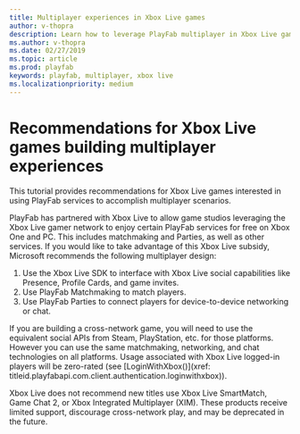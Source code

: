 ```yaml
---
title: Multiplayer experiences in Xbox Live games
author: v-thopra
description: Learn how to leverage PlayFab multiplayer in Xbox Live games.
ms.author: v-thopra
ms.date: 02/27/2019
ms.topic: article
ms.prod: playfab
keywords: playfab, multiplayer, xbox live
ms.localizationpriority: medium
---
```


# Recommendations for Xbox Live games building multiplayer experiences 

This tutorial provides recommendations for Xbox Live games interested in using PlayFab services to accomplish multiplayer scenarios.

PlayFab has partnered with Xbox Live to allow game studios leveraging the Xbox Live gamer network to enjoy certain PlayFab services for free on Xbox One and PC. This includes matchmaking and Parties, as well as other services<!-- (TBD link)-->. If you would like to take advantage of this Xbox Live subsidy, Microsoft recommends the following multiplayer design:

1. Use the Xbox Live SDK to interface with Xbox Live social capabilities like Presence, Profile Cards, and game invites. 
2. Use PlayFab Matchmaking to match players.
3. Use PlayFab Parties to connect players for device-to-device networking or chat.

If you are building a cross-network game, you will need to use the equivalent social APIs from Steam, PlayStation, etc. for those platforms. However you can use the same matchmaking, networking, and chat technologies on all platforms. Usage associated with Xbox Live logged-in players will be zero-rated (see [LoginWithXbox()](xref:
titleid.playfabapi.com.client.authentication.loginwithxbox)).

Xbox Live does not recommend new titles use Xbox Live SmartMatch, Game Chat 2, or Xbox Integrated Multiplayer (XIM). These products receive limited support, discourage cross-network play, and may be deprecated in the future.
